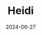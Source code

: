 ---  
layout: startup_page  
title: "Heidi"  
id: "heidi.com"  
permalink: "/heidiheidi.com06272024/"  
website: "https://www.heidi.com/"  
funding_round: ""  
funding_amount: "£5.6M"  
investors: "Mercia Ventures, Active Partners, private investors"  
about: "Heidi is an online tour operator that allows customers to create bespoke ski holiday packages. They offer over 6,000 accommodation options across 400+ resorts, enabling flexible departure dates and durations. This contrasts with traditional operators, providing a unique value proposition for flexible travel planning."  
markets: "Travel, Tourism, Travel Arrangements"  
hq: "Bristol, England, United Kingdom"  
founded_year: "2018"  
linkedin: "https://uk.linkedin.com/company/heidi-holidays"  
twitter: "https://twitter.com/tryheidi"  
instagram: ""  
facebook: "https://www.facebook.com/tryheidi"  
crunchbase: "https://www.crunchbase.com/organization/heidi?utm_source=linkedin&utm_medium=referral&utm_campaign=linkedin_companies&utm_content=profile_cta_anon&trk=funding_crunchbase"  
pitchbook: "https://pitchbook.com/profiles/company/471839-41"  

date_display: "27-Jun-2024"  
date: "2024-06-27"

# SEO Optimization  
meta_title: "Heidi -  Funding (£5.6M)"  
meta_description: "Heidi, Heidi is an online tour operator that allows customers to create bespoke ski holiday packages. They offer over 6,000 accommodation options across 400+..."  
meta_keywords: "Heidi, Travel, Tourism, Travel Arrangements,  funding"  
canonical_url: "https://startup.projectstartups.com/heidiheidi.com06272024/"  
---